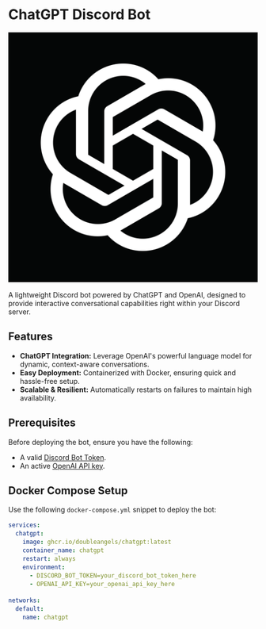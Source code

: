 # ChatGPT Discord Bot

![Logo](logo.png)

A lightweight Discord bot powered by ChatGPT and OpenAI, designed to provide interactive conversational capabilities right within your Discord server.

## Features

- **ChatGPT Integration:** Leverage OpenAI's powerful language model for dynamic, context-aware conversations.
- **Easy Deployment:** Containerized with Docker, ensuring quick and hassle-free setup.
- **Scalable & Resilient:** Automatically restarts on failures to maintain high availability.

## Prerequisites

Before deploying the bot, ensure you have the following:

- A valid [Discord Bot Token](https://discord.com/developers/applications).
- An active [OpenAI API key](https://platform.openai.com/overview).

## Docker Compose Setup

Use the following `docker-compose.yml` snippet to deploy the bot:

```yaml
services:
  chatgpt:
    image: ghcr.io/doubleangels/chatgpt:latest
    container_name: chatgpt
    restart: always
    environment:
      - DISCORD_BOT_TOKEN=your_discord_bot_token_here
      - OPENAI_API_KEY=your_openai_api_key_here

networks:
  default:
    name: chatgpt
```
